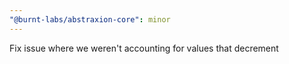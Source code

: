 ```yaml
---
"@burnt-labs/abstraxion-core": minor
---
```


Fix issue where we weren't accounting for values that decrement
